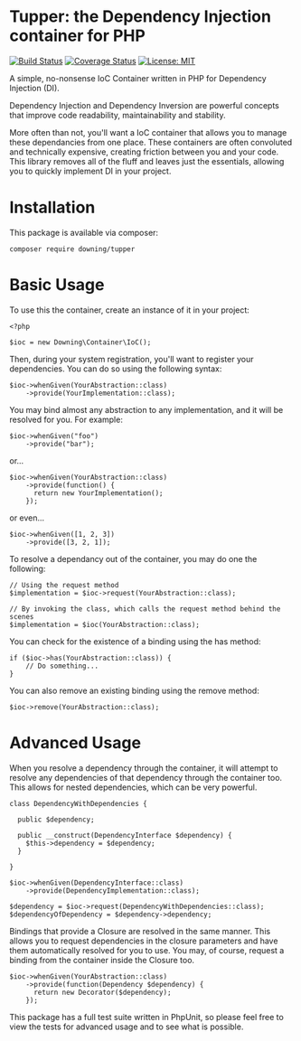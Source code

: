 # Tupper: the Dependency Injection container for PHP


[![Build Status](https://travis-ci.org/lukeraymonddowning/DependencyInjectionContainer.svg?branch=master)](https://travis-ci.org/lukeraymonddowning/DependencyInjectionContainer)
[![Coverage Status](https://coveralls.io/repos/github/lukeraymonddowning/DependencyInjectionContainer/badge.svg?branch=master)](https://coveralls.io/github/lukeraymonddowning/DependencyInjectionContainer?branch=master)
[![License: MIT](https://img.shields.io/badge/License-MIT-yellow.svg)](https://opensource.org/licenses/MIT)

A simple, no-nonsense IoC Container written in PHP for Dependency Injection (DI).

Dependency Injection and Dependency Inversion are powerful concepts that improve code readability, maintainability and stability.

More often than not, you'll want a IoC container that allows you to manage these dependancies from one place. These containers are often convoluted and technically expensive, creating friction between you and your code. This library removes all of the fluff and leaves just the essentials, allowing you to quickly implement DI in your project.

# Installation
This package is available via composer:

`composer require downing/tupper`

# Basic Usage
To use this the container, create an instance of it in your project:

```
<?php

$ioc = new Downing\Container\IoC();
```

Then, during your system registration, you'll want to register your dependencies. You can do so using the following syntax:

```
$ioc->whenGiven(YourAbstraction::class)
    ->provide(YourImplementation::class);
```

You may bind almost any abstraction to any implementation, and it will be resolved for you. For example:

```
$ioc->whenGiven("foo")
    ->provide("bar");
```

or...

```
$ioc->whenGiven(YourAbstraction::class)
    ->provide(function() {
      return new YourImplementation();
    });
```

or even...

```
$ioc->whenGiven([1, 2, 3])
    ->provide([3, 2, 1]);
```

To resolve a dependancy out of the container, you may do one the following:

```
// Using the request method
$implementation = $ioc->request(YourAbstraction::class);

// By invoking the class, which calls the request method behind the scenes
$implementation = $ioc(YourAbstraction::class);
```

You can check for the existence of a binding using the has method:

```
if ($ioc->has(YourAbstraction::class)) {
    // Do something...
}
```

You can also remove an existing binding using the remove method:

```
$ioc->remove(YourAbstraction::class);
```

# Advanced Usage

When you resolve a dependency through the container, it will attempt to resolve any dependencies of that dependency through the container too. This allows for nested dependencies, which can be very powerful.

```
class DependencyWithDependencies {
  
  public $dependency;
  
  public __construct(DependencyInterface $dependency) {
    $this->dependency = $dependency;
  }
  
}

$ioc->whenGiven(DependencyInterface::class)
    ->provide(DependencyImplementation::class);
    
$dependency = $ioc->request(DependencyWithDependencies::class);
$dependencyOfDependency = $dependency->dependency;
```

Bindings that provide a Closure are resolved in the same manner. This allows you to request dependencies in the closure parameters and have them automatically resolved for you to use. You may, of course, request a binding from the container inside the Closure too.

```
$ioc->whenGiven(YourAbstraction::class)
    ->provide(function(Dependency $dependency) {
      return new Decorator($dependency);
    });
```

This package has a full test suite written in PhpUnit, so please feel free to view the tests for advanced usage and to see what is possible.
